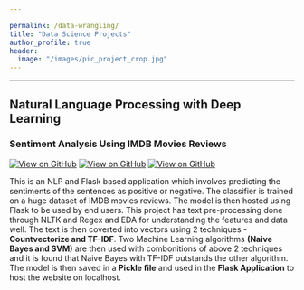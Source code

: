 ```yaml
---

permalink: /data-wrangling/
title: "Data Science Projects"
author_profile: true
header:
  image: "/images/pic_project_crop.jpg"
---
```



---
## Natural Language Processing with Deep Learning

### Sentiment Analysis Using IMDB Movies Reviews

[![View on GitHub](https://img.shields.io/badge/GitHub-View_on_GitHub-blue?logo=GitHub)](https://github.com/deepaligarg/Sentiment-Analysis-using-IMDB-movies-reviews)
[![View on GitHub](https://img.shields.io/badge/Jupyter-Open_Notebook-green?logo=Jupyter)](https://github.com/deepaligarg/Sentiment-Analysis-using-IMDB-movies-reviews)
[![View on GitHub](https://img.shields.io/badge/Database-View_Database-blueviolet?logo=Microsoft%20Excel)](https://github.com/deepaligarg/Sentiment-Analysis-using-IMDB-movies-reviews)

This is an NLP and Flask based application which involves predicting the sentiments of the sentences as positive or negative. The classifier is trained on a huge dataset of IMDB movies reviews.  The model is then hosted using Flask to be used by end users.
This project has text pre-processing done through NLTK and Regex and EDA for understanding the features and data well.
The text is then coverted into vectors using 2 techniques - **Countvectorize and TF-IDF**.
Two Machine Learning algorithms **(Naive Bayes and SVM)** are then used with combonitions of above 2 techniques and it is found that Naive Bayes with TF-IDF outstands the other algorithm.
The model is then saved in a **Pickle file** and used in the **Flask Application** to host the website on localhost.





